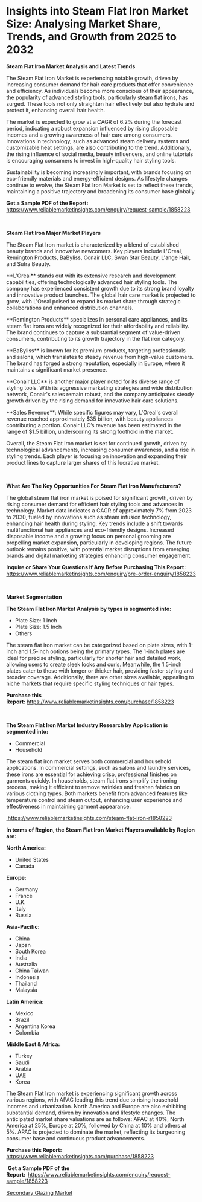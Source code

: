<p><h1>Insights into Steam Flat Iron Market Size: Analysing Market Share, Trends, and Growth from 2025 to 2032</h1></p><p><strong>Steam Flat Iron Market Analysis and Latest Trends</strong></p>
<p><p>The Steam Flat Iron Market is experiencing notable growth, driven by increasing consumer demand for hair care products that offer convenience and efficiency. As individuals become more conscious of their appearance, the popularity of advanced styling tools, particularly steam flat irons, has surged. These tools not only straighten hair effectively but also hydrate and protect it, enhancing overall hair health.</p><p>The market is expected to grow at a CAGR of 6.2% during the forecast period, indicating a robust expansion influenced by rising disposable incomes and a growing awareness of hair care among consumers. Innovations in technology, such as advanced steam delivery systems and customizable heat settings, are also contributing to the trend. Additionally, the rising influence of social media, beauty influencers, and online tutorials is encouraging consumers to invest in high-quality hair styling tools.</p><p>Sustainability is becoming increasingly important, with brands focusing on eco-friendly materials and energy-efficient designs. As lifestyle changes continue to evolve, the Steam Flat Iron Market is set to reflect these trends, maintaining a positive trajectory and broadening its consumer base globally.</p></p>
<p><strong>Get a Sample PDF of the Report:&nbsp;</strong> <a href="https://www.reliablemarketinsights.com/enquiry/request-sample/1858223?utm_campaign=3047&utm_medium=2&utm_source=Github&utm_content=ia&utm_term=05042025&utm_id=steam-flat-iron">https://www.reliablemarketinsights.com/enquiry/request-sample/1858223</a></p>
<p>&nbsp;</p>
<p><strong>Steam Flat Iron Major Market Players</strong></p>
<p><p>The Steam Flat Iron market is characterized by a blend of established beauty brands and innovative newcomers. Key players include L'Oreal, Remington Products, BaByliss, Conair LLC, Swan Star Beauty, L'ange Hair, and Sutra Beauty. </p><p>**L'Oreal** stands out with its extensive research and development capabilities, offering technologically advanced hair styling tools. The company has experienced consistent growth due to its strong brand loyalty and innovative product launches. The global hair care market is projected to grow, with L'Oreal poised to expand its market share through strategic collaborations and enhanced distribution channels.</p><p>**Remington Products** specializes in personal care appliances, and its steam flat irons are widely recognized for their affordability and reliability. The brand continues to capture a substantial segment of value-driven consumers, contributing to its growth trajectory in the flat iron category. </p><p>**BaByliss** is known for its premium products, targeting professionals and salons, which translates to steady revenue from high-value customers. The brand has forged a strong reputation, especially in Europe, where it maintains a significant market presence.</p><p>**Conair LLC** is another major player noted for its diverse range of styling tools. With its aggressive marketing strategies and wide distribution network, Conair's sales remain robust, and the company anticipates steady growth driven by the rising demand for innovative hair care solutions.</p><p>**Sales Revenue**: While specific figures may vary, L'Oreal's overall revenue reached approximately $35 billion, with beauty appliances contributing a portion. Conair LLC’s revenue has been estimated in the range of $1.5 billion, underscoring its strong foothold in the market.</p><p>Overall, the Steam Flat Iron market is set for continued growth, driven by technological advancements, increasing consumer awareness, and a rise in styling trends. Each player is focusing on innovation and expanding their product lines to capture larger shares of this lucrative market.</p></p>
<p>&nbsp;</p>
<p><strong>What Are The Key Opportunities For Steam Flat Iron Manufacturers?</strong></p>
<p><p>The global steam flat iron market is poised for significant growth, driven by rising consumer demand for efficient hair styling tools and advances in technology. Market data indicates a CAGR of approximately 7% from 2023 to 2030, fueled by innovations such as steam infusion technology, enhancing hair health during styling. Key trends include a shift towards multifunctional hair appliances and eco-friendly designs. Increased disposable income and a growing focus on personal grooming are propelling market expansion, particularly in developing regions. The future outlook remains positive, with potential market disruptions from emerging brands and digital marketing strategies enhancing consumer engagement.</p></p>
<p><strong>Inquire or Share Your Questions If Any Before Purchasing This Report:</strong> <a href="https://www.reliablemarketinsights.com/enquiry/pre-order-enquiry/1858223?utm_campaign=3047&utm_medium=2&utm_source=Github&utm_content=ia&utm_term=05042025&utm_id=steam-flat-iron">https://www.reliablemarketinsights.com/enquiry/pre-order-enquiry/1858223</a></p>
<p>&nbsp;</p>
<p><strong>Market Segmentation</strong></p>
<p><strong>The Steam Flat Iron Market Analysis by types is segmented into:</strong></p>
<p><ul><li>Plate Size: 1 Inch</li><li>Plate Size: 1.5 Inch</li><li>Others</li></ul></p>
<p><p>The steam flat iron market can be categorized based on plate sizes, with 1-inch and 1.5-inch options being the primary types. The 1-inch plates are ideal for precise styling, particularly for shorter hair and detailed work, allowing users to create sleek looks and curls. Meanwhile, the 1.5-inch plates cater to those with longer or thicker hair, providing faster styling and broader coverage. Additionally, there are other sizes available, appealing to niche markets that require specific styling techniques or hair types.</p></p>
<p><strong>Purchase this Report:&nbsp;</strong><a href="https://www.reliablemarketinsights.com/purchase/1858223?utm_campaign=3047&utm_medium=2&utm_source=Github&utm_content=ia&utm_term=05042025&utm_id=steam-flat-iron">https://www.reliablemarketinsights.com/purchase/1858223</a></p>
<p>&nbsp;</p>
<p><strong>The Steam Flat Iron Market Industry Research by Application is segmented into:</strong></p>
<p><ul><li>Commercial</li><li>Household</li></ul></p>
<p><p>The steam flat iron market serves both commercial and household applications. In commercial settings, such as salons and laundry services, these irons are essential for achieving crisp, professional finishes on garments quickly. In households, steam flat irons simplify the ironing process, making it efficient to remove wrinkles and freshen fabrics on various clothing types. Both markets benefit from advanced features like temperature control and steam output, enhancing user experience and effectiveness in maintaining garment appearance.</p></p>
<p><a href="https://www.reliablemarketinsights.com/steam-flat-iron-r1858223?utm_campaign=3047&utm_medium=2&utm_source=Github&utm_content=ia&utm_term=05042025&utm_id=steam-flat-iron">&nbsp;https://www.reliablemarketinsights.com/steam-flat-iron-r1858223</a></p>
<p><strong>In terms of Region, the Steam Flat Iron Market Players available by Region are:</strong></p>
<p>
    <p> <strong> North America: </strong>
        <ul>
            <li>United States</li>
            <li>Canada</li>
        </ul>
        </p> 
    <p> <strong> Europe: </strong>
        <ul>
            <li>Germany</li>
            <li>France</li>
            <li>U.K.</li>
            <li>Italy</li>
            <li>Russia</li>
        </ul>
        </p> 
    <p> <strong> Asia-Pacific: </strong>
        <ul>
            <li>China</li>
            <li>Japan</li>
            <li>South Korea</li>
            <li>India</li>
            <li>Australia</li>
            <li>China Taiwan</li>
            <li>Indonesia</li>
            <li>Thailand</li>
            <li>Malaysia</li>
        </ul>
        </p> 
    <p> <strong> Latin America: </strong>
        <ul>
            <li>Mexico</li>
            <li>Brazil</li>
            <li>Argentina Korea</li>
            <li>Colombia</li>
        </ul>
        </p> 
    <p> <strong> Middle East & Africa: </strong>
        <ul>
            <li>Turkey</li>
            <li>Saudi</li>
            <li>Arabia</li>
            <li>UAE</li>
            <li>Korea</li>
        </ul>
    </p>
    </p>
<p><p>The Steam Flat Iron market is experiencing significant growth across various regions, with APAC leading this trend due to rising household incomes and urbanization. North America and Europe are also exhibiting substantial demand, driven by innovation and lifestyle changes. The anticipated market share valuations are as follows: APAC at 40%, North America at 25%, Europe at 20%, followed by China at 10% and others at 5%. APAC is projected to dominate the market, reflecting its burgeoning consumer base and continuous product advancements.</p></p>
<p><strong>Purchase this Report: </strong><a href="https://www.reliablemarketinsights.com/purchase/1858223?utm_campaign=3047&utm_medium=2&utm_source=Github&utm_content=ia&utm_term=05042025&utm_id=steam-flat-iron">https://www.reliablemarketinsights.com/purchase/1858223</a></p>
<p>&nbsp;<strong>Get a Sample PDF of the Report:&nbsp;&nbsp;</strong><a href="https://www.reliablemarketinsights.com/enquiry/request-sample/1858223?utm_campaign=3047&utm_medium=2&utm_source=Github&utm_content=ia&utm_term=05042025&utm_id=steam-flat-iron">https://www.reliablemarketinsights.com/enquiry/request-sample/1858223</a></p>
<p><strong></strong></p>
<p><p><a href="https://github.com/ivvrgibi/Market-Research-Report-List-1/blob/main/secondary-glazing-market.md?utm_campaign=3047&utm_medium=2&utm_source=Github&utm_content=ia&utm_term=05042025&utm_id=steam-flat-iron">Secondary Glazing Market</a></p></p>